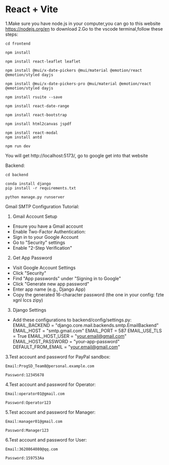 # React + Vite

<!-- This template provides a minimal setup to get React working in Vite with HMR and some ESLint rules.

Currently, two official plugins are available:

- [@vitejs/plugin-react](https://github.com/vitejs/vite-plugin-react/blob/main/packages/plugin-react/README.md) uses [Babel](https://babeljs.io/) for Fast Refresh
- [@vitejs/plugin-react-swc](https://github.com/vitejs/vite-plugin-react-swc) uses [SWC](https://swc.rs/) for Fast Refresh
 -->

1.Make sure you have node.js in your computer,you can go to this website https://nodejs.org/en to download
2.Go to the vscode terminal,follow these steps:

    cd frontend

    npm install

    npm install react-leaflet leaflet

    npm install @mui/x-date-pickers @mui/material @emotion/react @emotion/styled dayjs

    npm install @mui/x-date-pickers-pro @mui/material @emotion/react @emotion/styled dayjs

    npm install rsuite --save

    npm install react-date-range

    npm install react-bootstrap
    
    npm install html2canvas jspdf

    npm install react-modal
    npm install antd

    npm run dev


You will get http://localhost:5173/, go to google get into that website


Backend:

    cd backend
    
    conda install django
    pip install -r requirements.txt
    
    python manage.py runserver


Gmail SMTP Configuration Tutorial:
1. Gmail Account Setup
* Ensure you have a Gmail account
* Enable Two-Factor Authentication:
* Sign in to your Google Account
* Go to "Security" settings
* Enable "2-Step Verification"
2. Get App Password
* Visit Google Account Settings
* Click "Security"
* Find "App passwords" under "Signing in to Google"
* Click "Generate new app password"
* Enter app name (e.g., Django App)
* Copy the generated 16-character password (the one in your config: fzte xgnl lccs zipy)
3. Django Settings
* Add these configurations to backend/config/settings.py:
    EMAIL_BACKEND = "django.core.mail.backends.smtp.EmailBackend"
    EMAIL_HOST = "smtp.gmail.com"
    EMAIL_PORT = 587
    EMAIL_USE_TLS = True
    EMAIL_HOST_USER = "your.email@gmail.com"
    EMAIL_HOST_PASSWORD = "your-app-password"
    DEFAULT_FROM_EMAIL = "your.email@gmail.com"


3.Test account and password for PayPal sandbox:
    
    Email:ProgSD_Team8@personal.example.com

    Password:12345678

4.Test account and password for Operator:

    Email:operator01@gmail.com

    Password:Operator123

5.Test account and password for Manager:

    Email:manager01@gmail.com

    Password:Manager123

6.Test account and password for User:

    Email:3620864080@qq.com

    Password:159753Aa